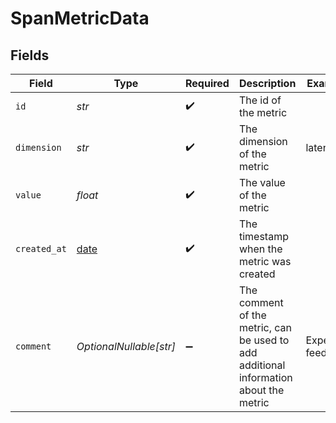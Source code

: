 # SpanMetricData


## Fields

| Field                                                                                 | Type                                                                                  | Required                                                                              | Description                                                                           | Example                                                                               |
| ------------------------------------------------------------------------------------- | ------------------------------------------------------------------------------------- | ------------------------------------------------------------------------------------- | ------------------------------------------------------------------------------------- | ------------------------------------------------------------------------------------- |
| `id`                                                                                  | *str*                                                                                 | :heavy_check_mark:                                                                    | The id of the metric                                                                  |                                                                                       |
| `dimension`                                                                           | *str*                                                                                 | :heavy_check_mark:                                                                    | The dimension of the metric                                                           | latency                                                                               |
| `value`                                                                               | *float*                                                                               | :heavy_check_mark:                                                                    | The value of the metric                                                               |                                                                                       |
| `created_at`                                                                          | [date](https://docs.python.org/3/library/datetime.html#date-objects)                  | :heavy_check_mark:                                                                    | The timestamp when the metric was created                                             |                                                                                       |
| `comment`                                                                             | *OptionalNullable[str]*                                                               | :heavy_minus_sign:                                                                    | The comment of the metric, can be used to add additional information about the metric | Expert feedback                                                                       |
